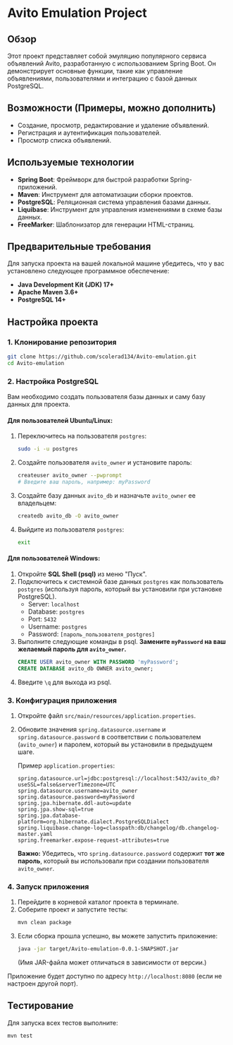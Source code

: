 # Avito Emulation Project

## Обзор

Этот проект представляет собой эмуляцию популярного сервиса объявлений Avito, разработанную с использованием Spring Boot. Он демонстрирует основные функции, такие как управление объявлениями, пользователями и интеграцию с базой данных PostgreSQL.

## Возможности (Примеры, можно дополнить)

*   Создание, просмотр, редактирование и удаление объявлений.
*   Регистрация и аутентификация пользователей.
*   Просмотр списка объявлений.

## Используемые технологии

*   **Spring Boot**: Фреймворк для быстрой разработки Spring-приложений.
*   **Maven**: Инструмент для автоматизации сборки проектов.
*   **PostgreSQL**: Реляционная система управления базами данных.
*   **Liquibase**: Инструмент для управления изменениями в схеме базы данных.
*   **FreeMarker**: Шаблонизатор для генерации HTML-страниц.

## Предварительные требования

Для запуска проекта на вашей локальной машине убедитесь, что у вас установлено следующее программное обеспечение:

*   **Java Development Kit (JDK) 17+**
*   **Apache Maven 3.6+**
*   **PostgreSQL 14+**

## Настройка проекта

### 1. Клонирование репозитория

```bash
git clone https://github.com/scolerad134/Avito-emulation.git
cd Avito-emulation
```

### 2. Настройка PostgreSQL

Вам необходимо создать пользователя базы данных и саму базу данных для проекта.

#### Для пользователей Ubuntu/Linux:

1.  Переключитесь на пользователя `postgres`:
    ```bash
    sudo -i -u postgres
    ```
2.  Создайте пользователя `avito_owner` и установите пароль:
    ```bash
    createuser avito_owner --pwprompt
    # Введите ваш пароль, например: myPassword
    ```
3.  Создайте базу данных `avito_db` и назначьте `avito_owner` ее владельцем:
    ```bash
    createdb avito_db -O avito_owner
    ```
4.  Выйдите из пользователя `postgres`:
    ```bash
    exit
    ```

#### Для пользователей Windows:

1.  Откройте **SQL Shell (psql)** из меню "Пуск".
2.  Подключитесь к системной базе данных `postgres` как пользователь `postgres` (используя пароль, который вы установили при установке PostgreSQL).
    *   Server: `localhost`
    *   Database: `postgres`
    *   Port: `5432`
    *   Username: `postgres`
    *   Password: `[пароль_пользователя_postgres]`
3.  Выполните следующие команды в psql. **Замените `myPassword` на ваш желаемый пароль для `avito_owner`.**
    ```sql
    CREATE USER avito_owner WITH PASSWORD 'myPassword';
    CREATE DATABASE avito_db OWNER avito_owner;
    ```
4.  Введите `\q` для выхода из psql.

### 3. Конфигурация приложения

1.  Откройте файл `src/main/resources/application.properties`.
2.  Обновите значения `spring.datasource.username` и `spring.datasource.password` в соответствии с пользователем (`avito_owner`) и паролем, который вы установили в предыдущем шаге.

    Пример `application.properties`:

    ```properties
    spring.datasource.url=jdbc:postgresql://localhost:5432/avito_db?useSSL=false&serverTimezone=UTC
    spring.datasource.username=avito_owner
    spring.datasource.password=myPassword
    spring.jpa.hibernate.ddl-auto=update
    spring.jpa.show-sql=true
    spring.jpa.database-platform=org.hibernate.dialect.PostgreSQLDialect
    spring.liquibase.change-log=classpath:db/changelog/db.changelog-master.yaml
    spring.freemarker.expose-request-attributes=true
    ```
    **Важно:** Убедитесь, что `spring.datasource.password` содержит **тот же пароль**, который вы использовали при создании пользователя `avito_owner`.

### 4. Запуск приложения

1.  Перейдите в корневой каталог проекта в терминале.
2.  Соберите проект и запустите тесты:
    ```bash
    mvn clean package
    ```
3.  Если сборка прошла успешно, вы можете запустить приложение:
    ```bash
    java -jar target/Avito-emulation-0.0.1-SNAPSHOT.jar
    ```
    (Имя JAR-файла может отличаться в зависимости от версии.)

Приложение будет доступно по адресу `http://localhost:8080` (если не настроен другой порт).

## Тестирование

Для запуска всех тестов выполните:
```bash
mvn test
```
